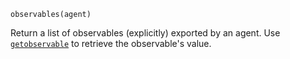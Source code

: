 ```
observables(agent)
```

Return a list of observables (explicitly) exported by an agent. Use [`getobservable`](@ref) to retrieve the observable's value.
